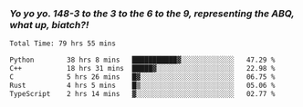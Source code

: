 ### ***Yo yo yo. 148-3 to the 3 to the 6 to the 9, representing the ABQ, what up, biatch?!***

<!--START_SECTION:waka-->

```txt
Total Time: 79 hrs 55 mins

Python        38 hrs 8 mins   ███████████▓░░░░░░░░░░░░░   47.29 %
C++           18 hrs 31 mins  █████▓░░░░░░░░░░░░░░░░░░░   22.98 %
C             5 hrs 26 mins   █▓░░░░░░░░░░░░░░░░░░░░░░░   06.75 %
Rust          4 hrs 5 mins    █▒░░░░░░░░░░░░░░░░░░░░░░░   05.06 %
TypeScript    2 hrs 14 mins   ▓░░░░░░░░░░░░░░░░░░░░░░░░   02.77 %
```

<!--END_SECTION:waka-->

<!--
**AJMC2002/AJMC2002** is a ✨ _special_ ✨ repository because its `README.md` (this file) appears on your GitHub profile.

Here are some ideas to get you started:

- 🔭 I’m currently working on ...
- 🌱 I’m currently learning ...
- 👯 I’m looking to collaborate on ...
- 🤔 I’m looking for help with ...
- 💬 Ask me about ...
- 📫 How to reach me: ...
- 😄 Pronouns: ...
- ⚡ Fun fact: ...
-->
